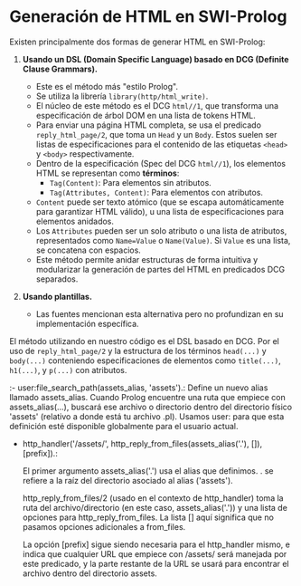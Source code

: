 # Generación de HTML en SWI-Prolog

Existen principalmente dos formas de generar HTML en SWI-Prolog:

1.  **Usando un DSL (Domain Specific Language) basado en DCG (Definite Clause Grammars).**
    *   Este es el método más "estilo Prolog".
    *   Se utiliza la librería `library(http/html_write)`.
    *   El núcleo de este método es el DCG `html//1`, que transforma una especificación de árbol DOM en una lista de tokens HTML.
    *   Para enviar una página HTML completa, se usa el predicado `reply_html_page/2`, que toma un `Head` y un `Body`. Estos suelen ser listas de especificaciones para el contenido de las etiquetas `<head>` y `<body>` respectivamente.
    *   Dentro de la especificación (Spec del DCG `html//1`), los elementos HTML se representan como **términos**:
        *   `Tag(Content)`: Para elementos sin atributos.
        *   `Tag(Attributes, Content)`: Para elementos con atributos.
    *   `Content` puede ser texto atómico (que se escapa automáticamente para garantizar HTML válido), u una lista de especificaciones para elementos anidados.
    *   Los `Attributes` pueden ser un solo atributo o una lista de atributos, representados como `Name=Value` o `Name(Value)`. Si `Value` es una lista, se concatena con espacios.
    *   Este método permite anidar estructuras de forma intuitiva y modularizar la generación de partes del HTML en predicados DCG separados.

2.  **Usando plantillas.**
    *   Las fuentes mencionan esta alternativa pero no profundizan en su implementación específica.

El método utilizando en nuestro código es el DSL basado en DCG. Por el uso de `reply_html_page/2` y la estructura de los términos `head(...)` y `body(...)` conteniendo especificaciones de elementos como `title(...)`, `h1(...)`, y `p(...)` con atributos.


:- user:file_search_path(assets_alias, 'assets').: Define un nuevo alias llamado assets_alias. Cuando Prolog encuentre una ruta que empiece con assets_alias(...), buscará ese archivo o directorio dentro del directorio físico 'assets' (relativo a donde está tu archivo .pl). Usamos user: para que esta definición esté disponible globalmente para el usuario actual.

- http_handler('/assets/', http_reply_from_files(assets_alias('.'), []), [prefix]).: 

    El primer argumento assets_alias('.') usa el alias que definimos. . se refiere a la raíz del directorio asociado al alias ('assets').

    http_reply_from_files/2 (usado en el contexto de http_handler) toma la ruta del archivo/directorio (en este caso, assets_alias('.')) y una lista de opciones para http_reply_from_files. La lista [] aquí significa que no pasamos opciones adicionales a from_files.

    La opción [prefix] sigue siendo necesaria para el http_handler mismo, e indica que cualquier URL que empiece con /assets/ será manejada por este predicado, y la parte restante de la URL se usará para encontrar el archivo dentro del directorio assets.